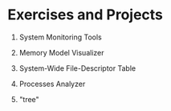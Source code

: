# Exercises and Projects

1. System Monitoring Tools

2. Memory Model Visualizer

3. System-Wide File-Descriptor Table

4. Processes Analyzer

5. "tree"
